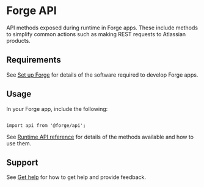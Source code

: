 # Forge API

API methods exposed during runtime in Forge apps. These include methods to simplify common actions such as making 
REST requests to Atlassian products.

## Requirements

See [Set up Forge](https://developer.atlassian.com/platform/forge/set-up-forge/) for details of the software required to develop Forge apps.

## Usage

In your Forge app, include the following:

```

import api from '@forge/api';

```

See [Runtime API reference](https://developer.atlassian.com/platform/forge/runtime-api-reference/) for details of the methods available and how to use them.

## Support

See [Get help](https://developer.atlassian.com/platform/forge/get-help/) for how to get help and provide feedback.
